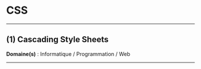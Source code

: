 # CSS

--------------------

## (1) Cascading Style Sheets

**Domaine(s)** : Informatique / Programmation / Web

--------------------